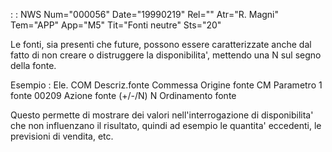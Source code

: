  :  : NWS Num="000056" Date="19990219" Rel="" Atr="R. Magni" Tem="APP" App="M5" Tit="Fonti neutre" Sts="20"

Le fonti, sia presenti che future, possono essere caratterizzate anche dal fatto di non creare o distruggere la disponibilita', mettendo una N sul segno della fonte.

Esempio : 
           Ele. COM
                               Descriz.fonte                  Commessa
                               Origine fonte                   CM
                               Parametro 1 fonte         00209
                               Azione fonte (+/-/N)      N
                               Ordinamento fonte

Questo permette di mostrare dei valori nell'interrogazione di disponibilita' che non influenzano il
risultato, quindi ad esempio le quantita' eccedenti, le previsioni di vendita, etc.

